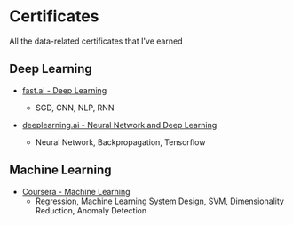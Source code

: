 # Certificates
All the data-related certificates that I've earned


## Deep Learning   

- [fast.ai - Deep Learning](https://github.com/weiweisf/Certificates/blob/master/fastai_badge_112920_all.pdf)       
  - SGD, CNN, NLP, RNN

- [deeplearning.ai - Neural Network and Deep Learning](https://github.com/weiweisf/Certificates/blob/master/Neural%20Networks%20and%20Deep%20Learning_deeplearning_ai.pdf)   
  - Neural Network, Backpropagation, Tensorflow   


## Machine Learning    

- [Coursera - Machine Learning](https://github.com/weiweisf/Certificates/blob/master/Machine%20Learning_Coursera.pdf)    
  - Regression, Machine Learning System Design, SVM, Dimensionality Reduction, Anomaly Detection     
